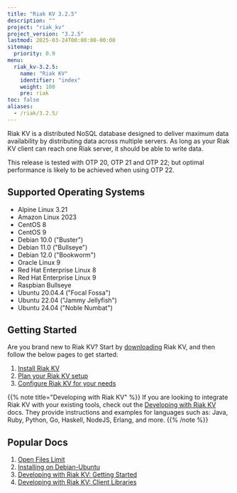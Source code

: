 ```yaml
---
title: "Riak KV 3.2.5"
description: ""
project: "riak_kv"
project_version: "3.2.5"
lastmod: 2025-03-24T00:00:00-00:00
sitemap:
  priority: 0.9
menu:
  riak_kv-3.2.5:
    name: "Riak KV"
    identifier: "index"
    weight: 100
    pre: riak
toc: false
aliases:
  - /riak/3.2.5/
---
```


[aboutenterprise]: https://www.tiot.jp/en/about-us/contact-us/
[config index]: {{<baseurl>}}riak/kv/3.2.5/configuring
[downloads]: {{<baseurl>}}riak/kv/3.2.5/downloads/
[install index]: {{<baseurl>}}riak/kv/3.2.5/setup/installing/
[plan index]: {{<baseurl>}}riak/kv/3.2.5/setup/planning
[perf open files]: {{<baseurl>}}riak/kv/3.2.5/using/performance/open-files-limit
[install debian & ubuntu]: {{<baseurl>}}riak/kv/3.2.5/setup/installing/debian-ubuntu
[getting started]: {{<baseurl>}}riak/kv/3.2.5/developing/getting-started
[dev client libraries]: {{<baseurl>}}riak/kv/3.2.5/developing/client-libraries

Riak KV is a distributed NoSQL database designed to deliver maximum data availability by distributing data across multiple servers. As long as your Riak KV client can reach one Riak server, it should be able to write data.

This release is tested with OTP 20, OTP 21 and OTP 22; but optimal performance is likely to be achieved when using OTP 22.

## Supported Operating Systems

- Alpine Linux 3.21
- Amazon Linux 2023
- CentOS 8
- CentOS 9
- Debian 10.0 ("Buster")
- Debian 11.0 ("Bullseye")
- Debian 12.0 ("Bookworm")
- Oracle Linux 9
- Red Hat Enterprise Linux 8
- Red Hat Enterprise Linux 9
- Raspbian Bullseye
- Ubuntu 20.04.4 ("Focal Fossa")
- Ubuntu 22.04 ("Jammy Jellyfish")
- Ubuntu 24.04 ("Noble Numbat")

## Getting Started

Are you brand new to Riak KV? Start by [downloading][downloads] Riak KV, and then follow the below pages to get started:

1. [Install Riak KV][install index]
2. [Plan your Riak KV setup][plan index]
3. [Configure Riak KV for your needs][config index]

{{% note title="Developing with Riak KV" %}}
If you are looking to integrate Riak KV with your existing tools, check out the [Developing with Riak KV]({{<baseurl>}}riak/kv/3.2.5/developing) docs. They provide instructions and examples for languages such as: Java, Ruby, Python, Go, Haskell, NodeJS, Erlang, and more.
{{% /note %}}

## Popular Docs

1. [Open Files Limit][perf open files]
2. [Installing on Debian-Ubuntu][install debian & ubuntu]
3. [Developing with Riak KV: Getting Started][getting started]
4. [Developing with Riak KV: Client Libraries][dev client libraries]

